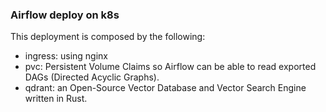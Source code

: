 ### Airflow deploy on k8s

This deployment is composed by the following:
- ingress: using nginx
- pvc: Persistent Volume Claims so Airflow can be able to read exported DAGs (Directed Acyclic Graphs).
- qdrant: an Open-Source Vector Database and Vector Search Engine written in Rust.
